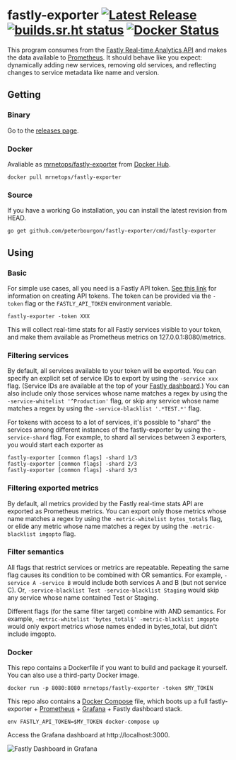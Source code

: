 # fastly-exporter [![Latest Release](https://img.shields.io/github/release/peterbourgon/fastly-exporter.svg?style=flat-square)](https://github.com/peterbourgon/fastly-exporter/releases/latest) [![builds.sr.ht status](https://builds.sr.ht/~peterbourgon/fastly-exporter.svg)](https://builds.sr.ht/~peterbourgon/fastly-exporter?) [![Docker Status](https://img.shields.io/docker/build/mrnetops/fastly-exporter.svg)](https://hub.docker.com/r/mrnetops/fastly-exporter)

This program consumes from the [Fastly Real-time Analytics API][rt] and makes
the data available to [Prometheus][prom]. It should behave like you expect:
dynamically adding new services, removing old services, and reflecting changes
to service metadata like name and version.

[rt]: https://docs.fastly.com/api/analytics
[prom]: https://prometheus.io

## Getting

### Binary

Go to the [releases page][releases].

[releases]: https://github.com/peterbourgon/fastly-exporter/releases

### Docker

Avaliable as [mrnetops/fastly-exporter][container] from [Docker Hub][hub].

[container]: https://hub.docker.com/r/mrnetops/fastly-exporter
[hub]: https://hub.docker.com

```
docker pull mrnetops/fastly-exporter
```

### Source

If you have a working Go installation, you can install the latest revision from HEAD.

```
go get github.com/peterbourgon/fastly-exporter/cmd/fastly-exporter
```

## Using

### Basic

For simple use cases, all you need is a Fastly API token.
[See this link][token] for information on creating API tokens. 
The token can be provided via the `-token` flag or the 
`FASTLY_API_TOKEN` environment variable.

[token]: https://docs.fastly.com/guides/account-management-and-security/using-api-tokens#creating-api-tokens

```
fastly-exporter -token XXX
```

This will collect real-time stats for all Fastly services visible to your
token, and make them available as Prometheus metrics on 127.0.0.1:8080/metrics.

### Filtering services

By default, all services available to your token will be exported. You can
specify an explicit set of service IDs to export by using the `-service xxx`
flag. (Service IDs are available at the top of your [Fastly dashboard][db].) You
can also include only those services whose name matches a regex by using the
`-service-whitelist '^Production'` flag, or skip any service whose name matches
a regex by using the `-service-blacklist '.*TEST.*'` flag.

[db]: https://manage.fastly.com/services/all

For tokens with access to a lot of services, it's possible to "shard" the
services among different instances of the fastly-exporter by using the
`-service-shard` flag. For example, to shard all services between 3 exporters,
you would start each exporter as

```
fastly-exporter [common flags] -shard 1/3
fastly-exporter [common flags] -shard 2/3
fastly-exporter [common flags] -shard 3/3
```

### Filtering exported metrics

By default, all metrics provided by the Fastly real-time stats API are exported
as Prometheus metrics. You can export only those metrics whose name matches a
regex by using the `-metric-whitelist bytes_total$` flag, or elide any metric
whose name matches a regex by using the `-metric-blacklist imgopto` flag.

### Filter semantics

All flags that restrict services or metrics are repeatable. Repeating the same
flag causes its condition to be combined with OR semantics. For example,
`-service A -service B` would include both services A and B (but not service C).
Or, `-service-blacklist Test -service-blacklist Staging` would skip any service
whose name contained Test or Staging.

Different flags (for the same filter target) combine with AND semantics. For
example, `-metric-whitelist 'bytes_total$' -metric-blacklist imgopto` would only
export metrics whose names ended in bytes_total, but didn't include imgopto.

### Docker

This repo contains a Dockerfile if you want to build and package it yourself.
You can also use a third-party Docker image.

```
docker run -p 8080:8080 mrnetops/fastly-exporter -token $MY_TOKEN
```

This repo also contains a [Docker Compose][compose] file, which boots up a full
fastly-exporter + [Prometheus][prom] + [Grafana][grafana] + Fastly dashboard
stack.

[compose]: https://github.com/docker/compose
[grafana]: https://grafana.com

```
env FASTLY_API_TOKEN=$MY_TOKEN docker-compose up
```

Access the Grafana dashboard at http://localhost:3000.

![Fastly Dashboard in Grafana](https://raw.githubusercontent.com/peterbourgon/fastly-exporter/master/compose/Fastly-Dashboard.png)
